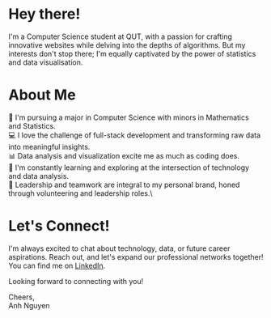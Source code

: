 # Hey there! 
I'm a Computer Science student at QUT, with a passion for crafting innovative websites while delving into the depths of algorithms. But my interests don't stop there; I'm equally captivated by the power of statistics and data visualisation.

# About Me
🚀 I'm pursuing a major in Computer Science with minors in Mathematics and Statistics.\
💻 I love the challenge of full-stack development and transforming raw data into meaningful insights.\
📊 Data analysis and visualization excite me as much as coding does.\
🌱 I'm constantly learning and exploring at the intersection of technology and data analysis.\
🤝 Leadership and teamwork are integral to my personal brand, honed through volunteering and leadership roles.\

# Let's Connect!

I'm always excited to chat about technology, data, or future career aspirations. Reach out, and let's expand our professional networks together! You can find me on [LinkedIn](https://www.linkedin.com/in/anh-nguyen76/).

Looking forward to connecting with you!

Cheers,\
Anh Nguyen
